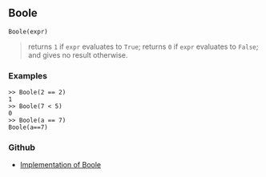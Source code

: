 ## Boole

``` 
Boole(expr)
```

> returns `1` if `expr` evaluates to `True`; returns `0` if `expr` evaluates to `False`; and gives no result otherwise.

### Examples

```   
>> Boole(2 == 2)    
1    
>> Boole(7 < 5)    
0    
>> Boole(a == 7)    
Boole(a==7) 
```

### Github

* [Implementation of Boole](https://github.com/axkr/symja_android_library/blob/master/symja_android_library/matheclipse-core/src/main/java/org/matheclipse/core/builtin/BooleanFunctions.java#L849) 
